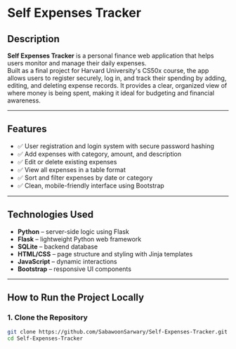 # Self Expenses Tracker

## Description

**Self Expenses Tracker** is a personal finance web application that helps users monitor and manage their daily expenses.  
Built as a final project for Harvard University's CS50x course, the app allows users to register securely, log in, and track
their spending by adding, editing, and deleting expense records. It provides a clear, organized view of where money is being spent,
making it ideal for budgeting and financial awareness.

---

## Features

- ✅ User registration and login system with secure password hashing  
- ✅ Add expenses with category, amount, and description  
- ✅ Edit or delete existing expenses  
- ✅ View all expenses in a table format  
- ✅ Sort and filter expenses by date or category  
- ✅ Clean, mobile-friendly interface using Bootstrap  

---

## Technologies Used

- **Python** – server-side logic using Flask  
- **Flask** – lightweight Python web framework  
- **SQLite** – backend database  
- **HTML/CSS** – page structure and styling with Jinja templates  
- **JavaScript** – dynamic interactions  
- **Bootstrap** – responsive UI components  

---

## How to Run the Project Locally

### 1. Clone the Repository

```bash
git clone https://github.com/SabawoonSarwary/Self-Expenses-Tracker.git
cd Self-Expenses-Tracker
